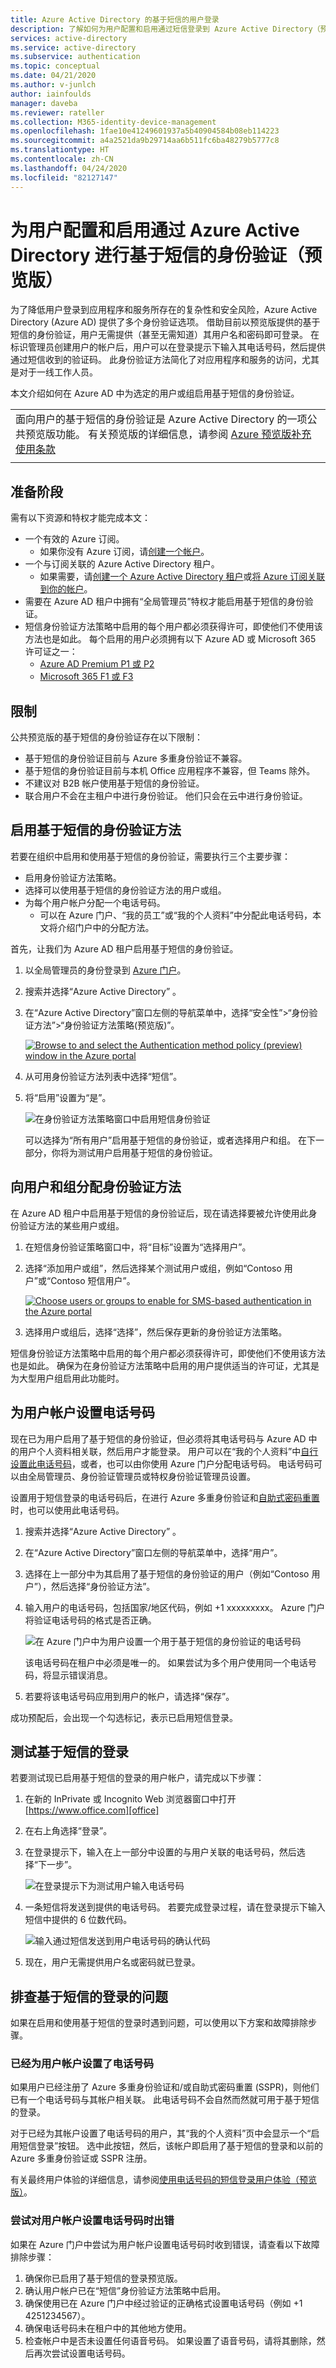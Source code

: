 ```yaml
---
title: Azure Active Directory 的基于短信的用户登录
description: 了解如何为用户配置和启用通过短信登录到 Azure Active Directory（预览版）
services: active-directory
ms.service: active-directory
ms.subservice: authentication
ms.topic: conceptual
ms.date: 04/21/2020
ms.author: v-junlch
author: iainfoulds
manager: daveba
ms.reviewer: rateller
ms.collection: M365-identity-device-management
ms.openlocfilehash: 1fae10e41249601937a5b40904584b08eb114223
ms.sourcegitcommit: a4a2521da9b29714aa6b511fc6ba48279b5777c8
ms.translationtype: HT
ms.contentlocale: zh-CN
ms.lasthandoff: 04/24/2020
ms.locfileid: "82127147"
---
```

# <a name="configure-and-enable-users-for-sms-based-authentication-using-azure-active-directory-preview"></a>为用户配置和启用通过 Azure Active Directory 进行基于短信的身份验证（预览版）

为了降低用户登录到应用程序和服务所存在的复杂性和安全风险，Azure Active Directory (Azure AD) 提供了多个身份验证选项。 借助目前以预览版提供的基于短信的身份验证，用户无需提供（甚至无需知道）其用户名和密码即可登录。 在标识管理员创建用户的帐户后，用户可以在登录提示下输入其电话号码，然后提供通过短信收到的验证码。 此身份验证方法简化了对应用程序和服务的访问，尤其是对于一线工作人员。

本文介绍如何在 Azure AD 中为选定的用户或组启用基于短信的身份验证。

|     |
| --- |
| 面向用户的基于短信的身份验证是 Azure Active Directory 的一项公共预览版功能。 有关预览版的详细信息，请参阅 [Azure 预览版补充使用条款](https://www.azure.cn/support/legal/)|
|     |

## <a name="before-you-begin"></a>准备阶段

需有以下资源和特权才能完成本文：

* 一个有效的 Azure 订阅。
    * 如果你没有 Azure 订阅，请[创建一个帐户](https://www.azure.cn/pricing/1rmb-trial)。
* 一个与订阅关联的 Azure Active Directory 租户。
    * 如果需要，请[创建一个 Azure Active Directory 租户][create-azure-ad-tenant]或[将 Azure 订阅关联到你的帐户][associate-azure-ad-tenant]。
* 需要在 Azure AD 租户中拥有“全局管理员”特权才能启用基于短信的身份验证。 
* 短信身份验证方法策略中启用的每个用户都必须获得许可，即使他们不使用该方法也是如此。 每个启用的用户必须拥有以下 Azure AD 或 Microsoft 365 许可证之一：
    * [Azure AD Premium P1 或 P2][azuread-licensing]
    * [Microsoft 365 F1 或 F3][m365-firstline-workers-licensing]

## <a name="limitations"></a>限制

公共预览版的基于短信的身份验证存在以下限制：

* 基于短信的身份验证目前与 Azure 多重身份验证不兼容。
* 基于短信的身份验证目前与本机 Office 应用程序不兼容，但 Teams 除外。
* 不建议对 B2B 帐户使用基于短信的身份验证。
* 联合用户不会在主租户中进行身份验证。 他们只会在云中进行身份验证。

## <a name="enable-the-sms-based-authentication-method"></a>启用基于短信的身份验证方法

若要在组织中启用和使用基于短信的身份验证，需要执行三个主要步骤：

* 启用身份验证方法策略。
* 选择可以使用基于短信的身份验证方法的用户或组。
* 为每个用户帐户分配一个电话号码。
    * 可以在 Azure 门户、“我的员工”或“我的个人资料”中分配此电话号码，本文将介绍门户中的分配方法。  

首先，让我们为 Azure AD 租户启用基于短信的身份验证。

1. 以全局管理员的身份登录到 [Azure 门户][azure-portal]。 
1. 搜索并选择“Azure Active Directory”  。
1. 在“Azure Active Directory”窗口左侧的导航菜单中，选择“安全性”>“身份验证方法”>“身份验证方法策略(预览版)”。 

    [![](./media/howto-authentication-sms-signin/authentication-method-policy-cropped.png "Browse to and select the Authentication method policy (preview) window in the Azure portal")](./media/howto-authentication-sms-signin/authentication-method-policy.png#lightbox)

1. 从可用身份验证方法列表中选择“短信”。 
1. 将“启用”设置为“是”。  

    ![在身份验证方法策略窗口中启用短信身份验证](./media/howto-authentication-sms-signin/enable-text-authentication-method.png)

    可以选择为“所有用户”启用基于短信的身份验证，或者选择用户和组。   在下一部分，你将为测试用户启用基于短信的身份验证。

## <a name="assign-the-authentication-method-to-users-and-groups"></a>向用户和组分配身份验证方法

在 Azure AD 租户中启用基于短信的身份验证后，现在请选择要被允许使用此身份验证方法的某些用户或组。

1. 在短信身份验证策略窗口中，将“目标”设置为“选择用户”。  
1. 选择“添加用户或组”，然后选择某个测试用户或组，例如“Contoso 用户”或“Contoso 短信用户”。   

    [![](./media/howto-authentication-sms-signin/add-users-or-groups-cropped.png "Choose users or groups to enable for SMS-based authentication in the Azure portal")](./media/howto-authentication-sms-signin/add-users-or-groups.png#lightbox)

1. 选择用户或组后，选择“选择”，然后保存更新的身份验证方法策略。  

短信身份验证方法策略中启用的每个用户都必须获得许可，即使他们不使用该方法也是如此。 确保为在身份验证方法策略中启用的用户提供适当的许可证，尤其是为大型用户组启用此功能时。

## <a name="set-a-phone-number-for-user-accounts"></a>为用户帐户设置电话号码

现在已为用户启用了基于短信的身份验证，但必须将其电话号码与 Azure AD 中的用户个人资料相关联，然后用户才能登录。 用户可以在“我的个人资料”中[自行设置此电话号码](../user-help/sms-sign-in-explainer.md)，或者，也可以由你使用 Azure 门户分配电话号码。  电话号码可以由全局管理员、身份验证管理员或特权身份验证管理员设置。   

设置用于短信登录的电话号码后，在进行 Azure 多重身份验证和[自助式密码重置][tutorial-sspr]时，也可以使用此电话号码。

1. 搜索并选择“Azure Active Directory”  。
1. 在“Azure Active Directory”窗口左侧的导航菜单中，选择“用户”。 
1. 选择在上一部分中为其启用了基于短信的身份验证的用户（例如“Contoso 用户”），然后选择“身份验证方法”。  
1. 输入用户的电话号码，包括国家/地区代码，例如 +1 xxxxxxxxx。  Azure 门户将验证电话号码的格式是否正确。

    ![在 Azure 门户中为用户设置一个用于基于短信的身份验证的电话号码](./media/howto-authentication-sms-signin/set-user-phone-number.png)

    该电话号码在租户中必须是唯一的。 如果尝试为多个用户使用同一个电话号码，将显示错误消息。

1. 若要将该电话号码应用到用户的帐户，请选择“保存”。 

成功预配后，会出现一个勾选标记，表示已启用短信登录。 

## <a name="test-sms-based-sign-in"></a>测试基于短信的登录

若要测试现已启用基于短信的登录的用户帐户，请完成以下步骤：

1. 在新的 InPrivate 或 Incognito Web 浏览器窗口中打开 [https://www.office.com][office]
1. 在右上角选择“登录”。 
1. 在登录提示下，输入在上一部分中设置的与用户关联的电话号码，然后选择“下一步”。 

    ![在登录提示下为测试用户输入电话号码](./media/howto-authentication-sms-signin/sign-in-with-phone-number.png)

1. 一条短信将发送到提供的电话号码。 若要完成登录过程，请在登录提示下输入短信中提供的 6 位数代码。

    ![输入通过短信发送到用户电话号码的确认代码](./media/howto-authentication-sms-signin/sign-in-with-phone-number-confirmation-code.png)

1. 现在，用户无需提供用户名或密码就已登录。

## <a name="troubleshoot-sms-based-sign-in"></a>排查基于短信的登录的问题

如果在启用和使用基于短信的登录时遇到问题，可以使用以下方案和故障排除步骤。

### <a name="phone-number-already-set-for-a-user-account"></a>已经为用户帐户设置了电话号码

如果用户已经注册了 Azure 多重身份验证和/或自助式密码重置 (SSPR)，则他们已有一个电话号码与其帐户相关联。 此电话号码不会自然而然就可用于基于短信的登录。

对于已经为其帐户设置了电话号码的用户，其“我的个人资料”页中会显示一个“启用短信登录”按钮。   选中此按钮，然后，该帐户即启用了基于短信的登录和以前的 Azure 多重身份验证或 SSPR 注册。

有关最终用户体验的详细信息，请参阅[使用电话号码的短信登录用户体验（预览版）](../user-help/sms-sign-in-explainer.md)。

### <a name="error-when-trying-to-set-a-phone-number-on-a-users-account"></a>尝试对用户帐户设置电话号码时出错

如果在 Azure 门户中尝试为用户帐户设置电话号码时收到错误，请查看以下故障排除步骤：

1. 确保你已启用了基于短信的登录预览版。
1. 确认用户帐户已在“短信”身份验证方法策略中启用。 
1. 确保使用已在 Azure 门户中经过验证的正确格式设置电话号码（例如 +1 4251234567）。 
1. 确保电话号码未在租户中的其他地方使用。
1. 检查帐户中是否未设置任何语音号码。 如果设置了语音号码，请将其删除，然后再次尝试设置电话号码。

<!-- INTERNAL LINKS -->
[create-azure-ad-tenant]: ../fundamentals/sign-up-organization.md
[associate-azure-ad-tenant]: ../fundamentals/active-directory-how-subscriptions-associated-directory.md
[tutorial-sspr]: tutorial-enable-sspr.md

<!-- EXTERNAL LINKS -->
[azure-portal]: https://portal.azure.cn
[office]: https://www.office.com
[m365-firstline-workers-licensing]: https://www.microsoft.com/licensing/news/m365-firstline-workers
[azuread-licensing]: https://www.azure.cn/pricing/details/active-directory/

